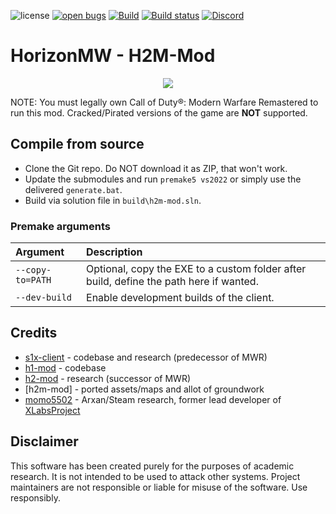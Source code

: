 ![license](https://img.shields.io/github/license/auroramod/h1-mod.svg)
[![open bugs](https://img.shields.io/github/issues/HorizonMW/HorizonMW-Client/bug?label=bugs)](https://github.com/HorizonMW/HorizonMW-Client/issues?q=is%3Aissue+is%3Aopen+label%3Abug)
[![Build](https://github.com/auroramod/h1-mod/workflows/Build/badge.svg)](https://github.com/auroramod/h1-mod/actions)
[![Build status](https://ci.appveyor.com/api/projects/status/0sh80kdnsvm53rno?svg=true)](https://ci.appveyor.com/project/auroramod/h1-mod)
[![Discord](https://img.shields.io/discord/1272500523010097202?color=%237289DA&label=members&logo=discord&logoColor=%23FFFFFF)](https://discord.gg/horizonmw)

# HorizonMW - H2M-Mod

<p align="center">
  <img src="assets/github/banner.png?raw=true" />
</p>

NOTE: You must legally own Call of Duty®: Modern Warfare Remastered to run this mod. Cracked/Pirated versions of the game are **NOT** supported.

## Compile from source

- Clone the Git repo. Do NOT download it as ZIP, that won't work.
- Update the submodules and run `premake5 vs2022` or simply use the delivered `generate.bat`.
- Build via solution file in `build\h2m-mod.sln`.

### Premake arguments

| Argument                    | Description                                    |
|:----------------------------|:-----------------------------------------------|
| `--copy-to=PATH`            | Optional, copy the EXE to a custom folder after build, define the path here if wanted. |
| `--dev-build`               | Enable development builds of the client. |

## Credits

- [s1x-client](https://github.com/HeartbeatingForCenturies/s1x-client) - codebase and research (predecessor of MWR)
- [h1-mod](https://github.com/auroramod/h1-mod) - codebase
- [h2-mod](https://github.com/fedddddd/h2-mod) - research (successor of MWR)
- [h2m-mod] - ported assets/maps and allot of groundwork
- [momo5502](https://github.com/momo5502) - Arxan/Steam research, former lead developer of [XLabsProject](https://github.com/XLabsProject)

## Disclaimer

This software has been created purely for the purposes of academic research. It is not intended to be used to attack other systems. Project maintainers are not responsible or liable for misuse of the software. Use responsibly.
